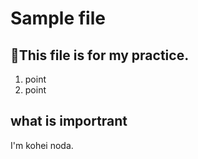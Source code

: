 # Sample file
This file is for my practice.
---
1. point
2. point
## what is  importrant
I'm kohei noda.

